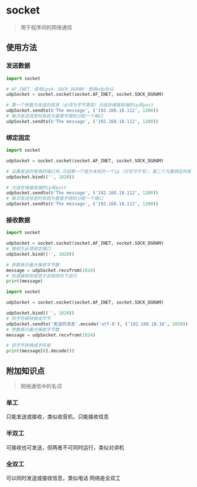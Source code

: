 # socket

> 用于程序间的网络通信

## 使用方法

### 发送数据

```py
import socket

# AF_INET：使用ipv4，SOCK_DGRAM：使用udp协议
udpSocket = socket.socket(socket.AF_INET, socket.SOCK_DGRAM)

# 第一个参数为发送的信息（必须为字节类型）元组存储接收端的ip和post
udpSocket.sendto(b'The message', ('192.168.18.112', 1200))
# 每次发送信息时系统为套接字随机分配一个端口
udpSocket.sendto(b'The message', ('192.168.18.112', 1200))

```

### 绑定固定

```py
import socket

udpSocket = socket.socket(socket.AF_INET, socket.SOCK_DGRAM)

# 设置发送时使用的端口号,元组第一个值为本机的一个ip（可写可不写），第二个为要绑定的端口号
udpSocket.bind(('', 1020))

# 元组存储接收端的ip和post
udpSocket.sendto(b'The message', ('192.168.18.112', 1200))
# 每次发送信息时系统为套接字随机分配一个端口
udpSocket.sendto(b'The message', ('192.168.18.112', 1200))

```

### 接收数据

```py
import socket

udpSocket = socket.socket(socket.AF_INET, socket.SOCK_DGRAM)
# 接收方必须绑定端口
udpSocket.bind(('', 1020))

# 参数表示最大接收字节数
message = udpSocket.recvfrom(1024)
# 知道接收到信息才会继续向下运行
print(message)
```

```py
import socket

udpSocket = socket.socket(socket.AF_INET, socket.SOCK_DGRAM)

udpSocket.bind(('', 1020))
# 将字符串转换成字节
udpSocket.sendto('发送的消息'.encode('utf-8'), ('192.168.18.16', 1020))
# 参数表示最大接收字节数
message = udpSocket.recvfrom(1024)

# 将字节转换成字符串
print(message[0].decode())
```

## 附加知识点

> 网络通信中的名词

### 单工

只能发送或接收，类似收音机，只能接收信息

### 半双工

可接收也可发送，但两者不可同时运行，类似对讲机

### 全双工

可以同时发送或接收信息，类似电话
网络是全双工
